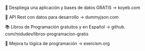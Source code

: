
🚀 Despliega una aplicación y bases de datos GRATIS
→ koyeb․com

📡 API Rest con datos para desarrollo
→ dummyjson․com

📚 Libros de Programación gratuitos y en Español
→ github․com/midudev/libros-programacion-gratis

🧠 Mejora tu lógica de programación
→ exercism․org
